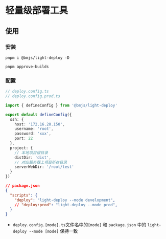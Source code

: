# 轻量级部署工具

## 使用

### 安装
```shell
pnpm i @bmjs/light-deploy -D

pnpm approve-builds
```

### 配置
```ts
// deploy.config.ts
// deploy.config.prod.ts

import { defineConfig } from '@bmjs/light-deploy'

export default defineConfig({
  ssh: {
    host: '172.16.20.150',
    username: 'root',
    password: 'xxx',
    port: 22
  },
  project: {
    // 本地项目根目录
    distDir: 'dist',
    // 对应服务器上项目所在目录
    serverWebDir: '/root/test'
  }
})
```

```json
// package.json
{
  "scripts": {
    "deploy": "light-deploy --mode development",
    // "deploy:prod": "light-deploy --mode prod",
  }
}

```

- `deploy.config.[mode].ts`文件名中的`[mode]` 和 `package.json` 中的 `light-deploy --mode [mode]` 保持一致